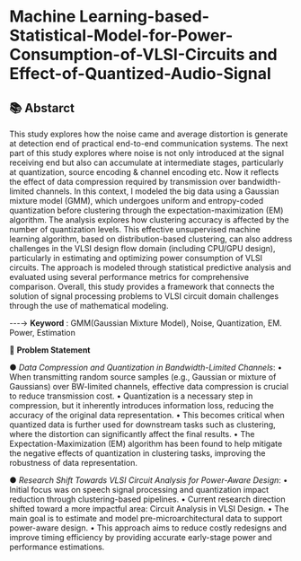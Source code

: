 # Machine Learning-based-Statistical-Model-for-Power-Consumption-of-VLSI-Circuits and Effect-of-Quantized-Audio-Signal

## 📚 **Abstarct**

This study explores how the noise came and average distortion is generate at detection end of practical end-to-end communication systems. The next part of this study explores where noise is not only introduced at the signal receiving end but also can accumulate at intermediate stages, particularly at quantization, source encoding \& channel encoding etc. Now it reflects the effect of data compression required by transmission over bandwidth-limited channels. In this context, I modeled the big data using a Gaussian mixture model (GMM), which undergoes uniform and entropy-coded quantization before clustering through the expectation-maximization (EM) algorithm. The analysis explores how clustering accuracy is affected by the number of quantization levels. This effective unsupervised machine learning algorithm, based on distribution-based clustering, can also address challenges in the VLSI design flow domain (including CPU/GPU design), particularly in estimating and optimizing power consumption of VLSI circuits. The approach is modeled through statistical predictive analysis and evaluated using several performance metrics for comprehensive comparison. Overall, this study provides a framework that connects the solution of signal processing problems to VLSI circuit domain challenges through the use of mathematical modeling.

---→  **Keyword** : GMM(Gaussian Mixture Model), Noise, Quantization, EM. Power, Estimation

🎯 **Problem Statement**

● *Data Compression and Quantization in Bandwidth-Limited Channels*:
• When transmitting random source samples (e.g., Gaussian or mixture of Gaussians) over BW-limited channels, effective data compression is crucial to reduce transmission cost.
• Quantization is a necessary step in compression, but it inherently introduces information loss, reducing the accuracy of the original data representation.
• This becomes critical when quantized data is further used for downstream tasks such as clustering, where the distortion can significantly affect the final results.
• The Expectation-Maximization (EM) algorithm has been found to help mitigate the negative effects of quantization in clustering tasks, improving the robustness of data representation.

● *Research Shift Towards VLSI Circuit Analysis for Power-Aware Design*:
• Initial focus was on speech signal processing and quantization impact reduction through clustering-based pipelines.
• Current research direction shifted toward a more impactful area: Circuit Analysis in VLSI Design.
• The main goal is to estimate and model pre-microarchitectural data to support power-aware design.
• This approach aims to reduce costly redesigns and improve timing efficiency by providing accurate early-stage power and performance estimations.
